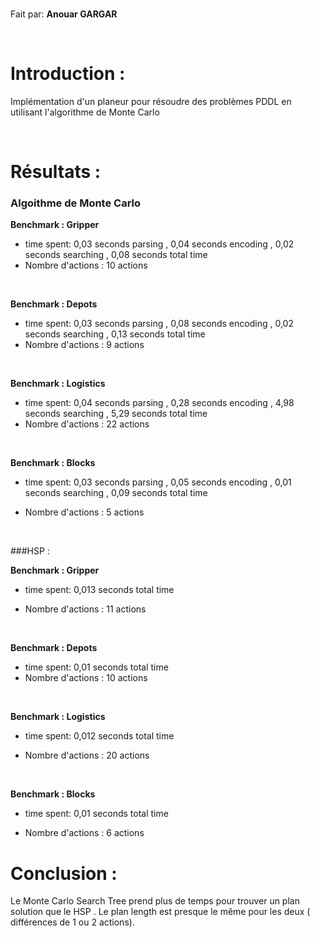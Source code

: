 <br>

Fait par: **Anouar GARGAR**

<br>

# Introduction : 
Implémentation d'un planeur pour résoudre des problèmes PDDL en utilisant l'algorithme de Monte Carlo

<br>

# Résultats : 

### Algoithme de Monte Carlo 

**Benchmark :  Gripper** 
- time spent:     0,03 seconds parsing ,
                  0,04 seconds encoding ,
                  0,02 seconds searching ,
                  0,08 seconds total time
- Nombre d'actions : 10 actions
<br>

**Benchmark :  Depots** 

- time spent:      0,03 seconds parsing ,
                  0,08 seconds encoding ,
                  0,02 seconds searching ,
                  0,13 seconds total time
- Nombre d'actions : 9 actions
<br>

**Benchmark :  Logistics** 

- time spent:     0,04 seconds parsing ,
                  0,28 seconds encoding ,
                  4,98 seconds searching ,
                  5,29 seconds total time
- Nombre d'actions : 22 actions
<br>

**Benchmark :  Blocks** 

 - time spent:    0,03 seconds parsing ,
                  0,05 seconds encoding ,
                  0,01 seconds searching ,
                  0,09 seconds total time

  - Nombre d'actions : 5 actions     
  
  <br>
  
  ###HSP : 
  
  **Benchmark :  Gripper** 
  
- time spent:     0,013 seconds total time
  

- Nombre d'actions : 11 actions
<br>

**Benchmark :  Depots** 

- time spent: 0,01 seconds total time
- Nombre d'actions : 10 actions

<br>

**Benchmark :  Logistics** 

- time spent:     0,012 seconds total time 
                
- Nombre d'actions : 20 actions
<br>

**Benchmark :  Blocks** 

 - time spent:  0,01 seconds total time

  - Nombre d'actions : 6 actions     
  
   
# Conclusion : 
 Le Monte Carlo Search Tree prend plus de temps pour trouver un plan solution que le HSP . Le plan length est presque le même pour les deux ( différences de 1 ou 2 actions).

				  
